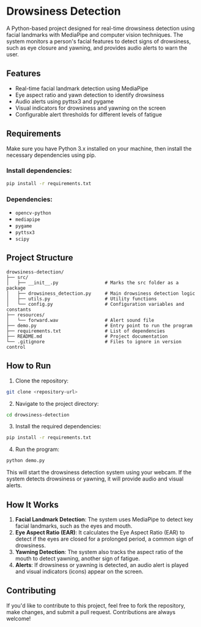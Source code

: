 
# Drowsiness Detection

A Python-based project designed for real-time drowsiness detection using facial landmarks with MediaPipe and computer vision techniques. The system monitors a person's facial features to detect signs of drowsiness, such as eye closure and yawning, and provides audio alerts to warn the user.

## Features
- Real-time facial landmark detection using MediaPipe
- Eye aspect ratio and yawn detection to identify drowsiness
- Audio alerts using pyttsx3 and pygame
- Visual indicators for drowsiness and yawning on the screen
- Configurable alert thresholds for different levels of fatigue

## Requirements

Make sure you have Python 3.x installed on your machine, then install the necessary dependencies using pip.

### Install dependencies:

```bash
pip install -r requirements.txt
```

### Dependencies:
- `opencv-python`
- `mediapipe`
- `pygame`
- `pyttsx3`
- `scipy`

## Project Structure

```
drowsiness-detection/
├── src/
│   ├── __init__.py                 # Marks the src folder as a package
│   ├── drowsiness_detection.py     # Main drowsiness detection logic
│   ├── utils.py                    # Utility functions
│   └── config.py                   # Configuration variables and constants
├── resources/
│   └── forward.wav                 # Alert sound file
├── demo.py                         # Entry point to run the program
├── requirements.txt                # List of dependencies
├── README.md                       # Project documentation
└── .gitignore                      # Files to ignore in version control
```

## How to Run

1. Clone the repository:

```bash
git clone <repository-url>
```

2. Navigate to the project directory:

```bash
cd drowsiness-detection
```

3. Install the required dependencies:

```bash
pip install -r requirements.txt
```

4. Run the program:

```bash
python demo.py
```

This will start the drowsiness detection system using your webcam. If the system detects drowsiness or yawning, it will provide audio and visual alerts.

## How It Works

1. **Facial Landmark Detection**: The system uses MediaPipe to detect key facial landmarks, such as the eyes and mouth.
2. **Eye Aspect Ratio (EAR)**: It calculates the Eye Aspect Ratio (EAR) to detect if the eyes are closed for a prolonged period, a common sign of drowsiness.
3. **Yawning Detection**: The system also tracks the aspect ratio of the mouth to detect yawning, another sign of fatigue.
4. **Alerts**: If drowsiness or yawning is detected, an audio alert is played and visual indicators (icons) appear on the screen.

## Contributing

If you'd like to contribute to this project, feel free to fork the repository, make changes, and submit a pull request. Contributions are always welcome!
